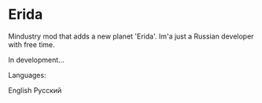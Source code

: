 # Erida
Mindustry mod that adds a new planet 'Erida'.
Im'a just a Russian developer with free time.

In development...


Languages:

English
Русский
